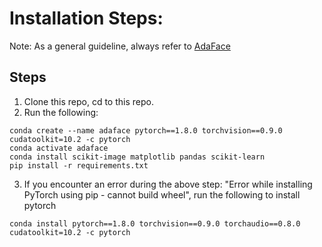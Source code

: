 # Installation Steps:

Note: As a general guideline, always refer to [AdaFace](https://github.com/mk-minchul/AdaFace/blob/master/README_TRAIN.md)

## Steps
1. Clone this repo, cd to this repo.
2. Run the following:
```
conda create --name adaface pytorch==1.8.0 torchvision==0.9.0 cudatoolkit=10.2 -c pytorch
conda activate adaface
conda install scikit-image matplotlib pandas scikit-learn 
pip install -r requirements.txt
```
3. If you encounter an error during the above step: "Error while installing PyTorch using pip - cannot build wheel", run the following to install pytorch
```
conda install pytorch==1.8.0 torchvision==0.9.0 torchaudio==0.8.0 cudatoolkit=10.2 -c pytorch
```
